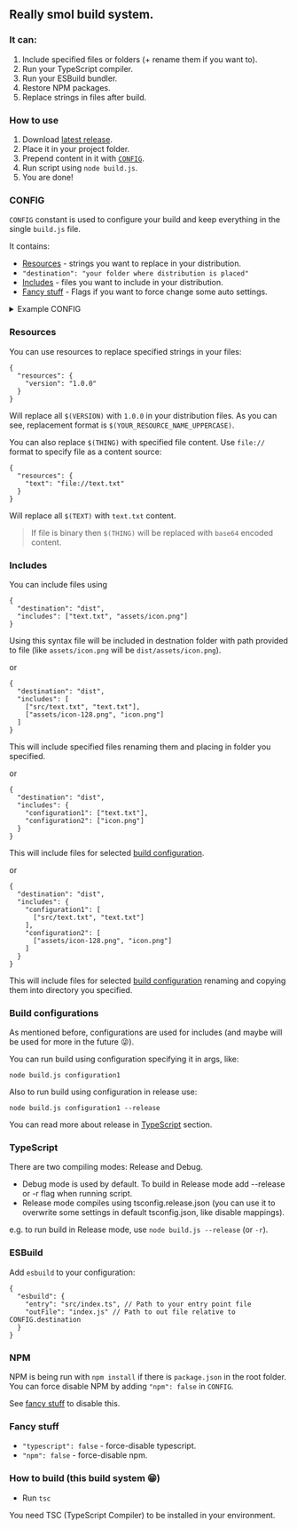 ## Really smol build system.

### It can:
1) Include specified files or folders (+ rename them if you want to).
2) Run your TypeScript compiler.
3) Run your ESBuild bundler.
4) Restore NPM packages.
5) Replace strings in files after build.

### How to use
1) Download [latest release](https://github.com/qt-kaneko/Build.js/releases/latest).
2) Place it in your project folder.
3) Prepend content in it with [`CONFIG`](#config).
4) Run script using `node build.js`.
5) You are done!

### CONFIG
`CONFIG` constant is used to configure your build and keep everything in the single `build.js` file.

It contains:
- [Resources](#resources) - strings you want to replace in your distribution.
- `"destination": "your folder where distribution is placed"`
- [Includes](#includes) - files you want to include in your distribution.
- [Fancy stuff](#fancy-stuff) - Flags if you want to force change some auto settings.
<details>
<summary> Example CONFIG </summary>

```jsonc
const CONFIG = {
  "resources": {
    "version": "1.0.0"
  },

  "destination": "dist",
  "includes": ["text.txt", "assets/icon.png"]
  // Or
  // "includes": [
  //   ["src/text.txt", "text.txt"],
  //   ["assets/icon-128.png", "icon.png"]
  // ]
  // Or
  // "includes": {
  //   "configuration1": ["text.txt"],
  //   "configuration2": ["icon.png"]
  // }
  // Or
  // "includes": {
  //   "configuration1": [
  //     ["src/text.txt", "text.txt"]
  //   ],
  //   "configuration2": [
  //     ["assets/icon-128.png", "icon.png"]
  //   ]
  // }

  // Maybe ESBuild?
  // "esbuild": {
  //   "entry": "src/index.ts",
  //   "outFile": "index.js"
  // },

  // Also some special flags
  // "npm": false
  // "typescript": false
};

// The rest of build.js
```
</details>

### Resources
You can use resources to replace specified strings in your files:
```jsonc
{
  "resources": {
    "version": "1.0.0"
  }
}
```
Will replace all `$(VERSION)` with `1.0.0` in your distribution files.
As you can see, replacement format is `$(YOUR_RESOURCE_NAME_UPPERCASE)`.

You can also replace `$(THING)` with specified file content. Use `file://` format to specify file as a content source:
```jsonc
{
  "resources": {
    "text": "file://text.txt"
  }
}
```
Will replace all `$(TEXT)` with `text.txt` content.

> If file is binary then `$(THING)` will be replaced with `base64` encoded content.

### Includes
You can include files using
```jsonc
{
  "destination": "dist",
  "includes": ["text.txt", "assets/icon.png"]
}
```
Using this syntax file will be included in destnation folder with path provided to file (like `assets/icon.png` will be `dist/assets/icon.png`).

or

```jsonc
{
  "destination": "dist",
  "includes": [
    ["src/text.txt", "text.txt"],
    ["assets/icon-128.png", "icon.png"]
  ]
}
```
This will include specified files renaming them and placing in folder you specified.

or

```jsonc
{
  "destination": "dist",
  "includes": {
    "configuration1": ["text.txt"],
    "configuration2": ["icon.png"]
  }
}
```
This will include files for selected [build configuration](#build-configurations).

or
```jsonc
{
  "destination": "dist",
  "includes": {
    "configuration1": [
      ["src/text.txt", "text.txt"]
    ],
    "configuration2": [
      ["assets/icon-128.png", "icon.png"]
    ]
  }
}
```
This will include files for selected [build configuration](#build-configurations) renaming and copying them into directory you specified.

### Build configurations
As mentioned before, configurations are used for includes (and maybe will be used for more in the future 😜).

You can run build using configuration specifying it in args, like:

`node build.js configuration1`

Also to run build using configuration in release use:

`node build.js configuration1 --release`

You can read more about release in [TypeScript](#typescript) section.

### TypeScript
There are two compiling modes: Release and Debug.
- Debug mode is used by default.
To build in Release mode add --release or -r flag when running script.
- Release mode compiles using tsconfig.release.json (you can use it to overwrite some settings in default tsconfig.json, like disable mappings).

e.g. to run build in Release mode, use `node build.js --release` (or `-r`).

### ESBuild
Add `esbuild` to your configuration:
```jsonc
{
  "esbuild": {
    "entry": "src/index.ts", // Path to your entry point file
    "outFile": "index.js" // Path to out file relative to CONFIG.destination
  }
}
```

### NPM
NPM is being run with `npm install` if there is `package.json` in the root folder. You can force disable NPM by adding `"npm": false` in `CONFIG`.

See [fancy stuff](#fancy-stuff) to disable this.

### Fancy stuff
- `"typescript": false` - force-disable typescript.
- `"npm": false` - force-disable npm.

### How to build (this build system 😁)
- Run `tsc`

You need TSC (TypeScript Compiler) to be installed in your environment.
